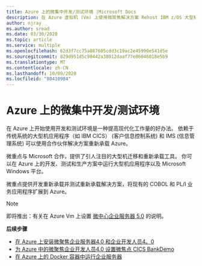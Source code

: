 ```yaml
---
title: Azure 上的微集中开发/测试环境 |Microsoft Docs
description: 在 Azure 虚拟机 (Vm) 上使用微聚焦解决方案 Rehost IBM z/OS 大型机工作负荷。
author: njray
ms.author: sread
ms.date: 03/30/2020
ms.topic: article
ms.service: multiple
ms.openlocfilehash: 62d3f7cc75a887605cdd3c19ac2e45990e541d5e
ms.sourcegitcommit: 829d951d5c90442a38012daaf77e86046018e5b9
ms.translationtype: MT
ms.contentlocale: zh-CN
ms.lasthandoff: 10/09/2020
ms.locfileid: "80410984"
---
```

# <a name="micro-focus-devtest-environments-on-azure"></a>Azure 上的微集中开发/测试环境

在 Azure 上开始使用开发和测试环境是一种提高现代化工作量的好办法。 依赖于传统系统的大型机应用程序（如 IBM CICS） (客户信息控制系统) 和 IMS (信息管理系统) 可以使用合作伙伴解决方案重新承载 Azure。

微重点与 Microsoft 合作，提供了引人注目的大型机迁移和重新承载工具。 你可以在 Azure 上的开发、测试和生产方案中运行大型机应用程序以及 Microsoft Windows 平台。

微重点提供开发重新承载并测试重新承载解决方案，将现有的 COBOL 和 PL/I 业务应用程序扩展到 Azure。

> [!NOTE]
> 即将推出：有关在 Azure Vm 上设置 [微中心企业服务器 5.0](https://techcommunity.microsoft.com/t5/azurecat/micro-focus-enterprise-server-5-0-quick-start-template-on-azure/ba-p/1160110) 的说明。

**后续步骤**

- [在 Azure 上安装微聚焦企业服务器4.0 和企业开发人员4。0](./set-up-micro-focus-azure.md)
- [为 Azure 中的微聚焦企业开发人员4.0 设置微焦点 CICS BankDemo](./demo.md)
- [在 Azure 上的 Docker 容器中运行企业服务器](./run-enterprise-server-container.md)
